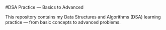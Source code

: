 #DSA Practice — Basics to Advanced

This repository contains my Data Structures and Algorithms (DSA) learning practice — from basic concepts to advanced problems.
